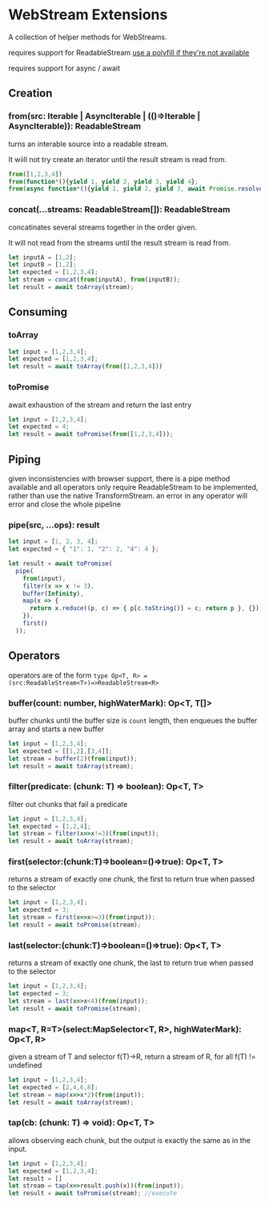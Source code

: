 # WebStream Extensions

A collection of helper methods for WebStreams. 

requires support for ReadableStream [use a polyfill if they're not available](https://www.npmjs.com/package/web-streams-polyfill)

requires support for async / await

## Creation

### from<T>(src: Iterable<T> | AsyncIterable<T> | (()=>Iterable<T> | AsyncIterable<T>)): ReadableStream<T>

turns an interable source into a readable stream. 

It wiill not try create an iterator until the result stream is read from. 

```ts
from([1,2,3,4])
from(function*(){yield 1, yield 2, yield 3, yield 4};
from(async function*(){yield 1, yield 2, yield 3, await Promise.resolve(4)};
```

### concat<T>(...streams: ReadableStream<T>[]): ReadableStream<T>
concatinates several streams together in the order given.

It will not read from the streams until the result stream is read from. 

```ts
let inputA = [1,2];
let inputB = [1,2];
let expected = [1,2,3,4];
let stream = concat(from(inputA), from(inputB));
let result = await toArray(stream);
```

## Consuming

### toArray

```ts
let input = [1,2,3,4];
let expected = [1,2,3,4];
let result = await toArray(from([1,2,3,4]))
```

### toPromise
await exhaustion of the stream and return the last entry

```ts
let input = [1,2,3,4];
let expected = 4;
let result = await toPromise(from([1,2,3,4]));
```

## Piping

given inconsistencies with browser support, there is a pipe method available and all operators only require ReadableStream to be implemented, rather than use the native TransformStream. 
an error in any operator will error and close the whole pipeline

### pipe(src, ...ops): result

```ts
let input = [1, 2, 3, 4];
let expected = { "1": 1, "2": 2, "4": 4 };

let result = await toPromise(
  pipe(
    from(input),
    filter(x => x != 3),
    buffer(Infinity),
    map(x => {
      return x.reduce((p, c) => { p[c.toString()] = c; return p }, {});
    }),
    first()
  ));
```

## Operators

operators are of the form `type Op<T, R> = (src:ReadableStream<T>)=>ReadableStream<R>`


### buffer<T>(count: number, highWaterMark): Op<T, T[]>

buffer chunks until the buffer size is `count` length, then enqueues the buffer array and starts a new buffer

```ts
let input = [1,2,3,4];
let expected = [[1,2],[3,4]];
let stream = buffer(2)(from(input));
let result = await toArray(stream);
```

### filter<T>(predicate: (chunk: T) => boolean): Op<T, T>

filter out chunks that fail a predicate

```ts
let input = [1,2,3,4];
let expected = [1,2,4];
let stream = filter(x=>x!=3)(from(input));
let result = await toArray(stream);
```

### first<T>(selector:(chunk:T)=>boolean=()=>true): Op<T, T>

returns a stream of exactly one chunk, the first to return true when passed to the selector

```ts
let input = [1,2,3,4];
let expected = 3;
let stream = first(x=>x>=3)(from(input));
let result = await toPromise(stream);
```

### last<T>(selector:(chunk:T)=>boolean=()=>true): Op<T, T>

returns a stream of exactly one chunk, the last to return true when passed to the selector

```ts
let input = [1,2,3,4];
let expected = 3;
let stream = last(x=>x<4)(from(input));
let result = await toPromise(stream);
```

### map<T, R=T>(select:MapSelector<T, R>, highWaterMark): Op<T, R>

given a stream of T and selector f(T)->R, return a stream of R, for all f(T) != undefined

```ts
let input = [1,2,3,4];
let expected = [2,4,6,8];
let stream = map(x=>x*2)(from(input));
let result = await toArray(stream);
```

### tap<T>(cb: (chunk: T) => void): Op<T, T>

allows observing each chunk, but the output is exactly the same as in the input. 

```ts
let input = [1,2,3,4];
let expected = [1,2,3,4];
let result = []
let stream = tap(x=>result.push(x))(from(input));
let result = await toPromise(stream); //execute
```





